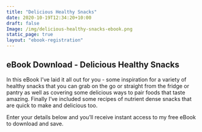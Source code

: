 ```yaml
---
title: "Delicious Healthy Snacks"
date: 2020-10-19T12:34:20+10:00
draft: false
Image: /img/delicious-healthy-snacks-ebook.png
static_page: true
layout: "ebook-registration"
---
```


## eBook Download - Delicious Healthy Snacks

In this eBook I’ve laid it all out for you - some inspiration for a variety of healthy snacks that you can grab on the go or straight from the fridge or pantry as well as covering some delicious ways to pair foods that taste amazing. Finally I’ve included some recipes of nutrient dense snacks that are quick to make and delicious too. 

Enter your details below and you’ll receive instant access to my free eBook to download and save. 




